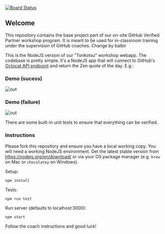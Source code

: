 [![Board Status](https://dev.azure.com/kapilchadha/89106925-0a6d-41be-9c2f-e509b10b068e/8002c415-a227-490c-9be8-ce3115f3a6a2/_apis/work/boardbadge/726d22ae-a82d-4f03-a54e-a6899f59a3ad)](https://dev.azure.com/kapilchadha/89106925-0a6d-41be-9c2f-e509b10b068e/_boards/board/t/8002c415-a227-490c-9be8-ce3115f3a6a2/Microsoft.RequirementCategory)
## Welcome


This repository contains the base project part of our on-site GitHub Verified Partner workshop program. It is meant to be used for in-classroom training under the supervision of GitHub coaches. Change by balbir

This is the NodeJS version of our "Tonkotsu" workshop webapp. The codebase is pretty simple: it's a NodeJS app that will connect to GitHub's [Octocat API endpoint](https://api.github.com/octocat) and return the Zen quote of the day. E.g.:

### Demo (sucess) 

![out](https://user-images.githubusercontent.com/1078545/57860397-bc7ff380-77ec-11e9-80f8-39e02ef3c035.gif)


### Demo (failure)

![out](https://user-images.githubusercontent.com/1078545/57860396-bc7ff380-77ec-11e9-8f55-83b879e667d2.gif)


There are some built-in unit tests to ensure that everything can be verified.

### Instructions

Please fork this repository and ensure you have a local working copy. You will need a working NodeJS environment. Get the latest stable version from https://nodejs.org/en/download/ or via your OS package manager (e.g. `brew` on Mac or `chocolatey` on Windows). 

Setup:

```
npm install 
```

Tests:

```
npm run test
```

Run server (defaults to localhost:3000):

```
npm start
```

Follow the coach instructions and good luck!
